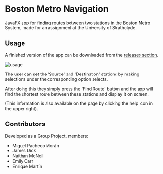 # Boston Metro Navigation
JavaFX app for finding routes between two stations in the Boston Metro System, made for an assignment at the University of Strathclyde.

## Usage
A finished version of the app can be downloaded from the [releases section](https://github.com/JamesDick/boston-metro-java/releases/tag/v1.0).

![usage](https://user-images.githubusercontent.com/47461489/113008994-77aa9f00-916f-11eb-915e-78b9852e3df1.gif)

The user can set the 'Source' and 'Destination' stations by making selections under the corresponding option selects. 

After doing this they simply press the 'Find Route' button and the app will find the shortest route between these stations and display it on screen. 

(This information is also available on the page by clicking the help icon in the upper right).

## Contributors
Developed as a Group Project, members:
* Miguel Pacheco Morán
* James Dick
* Naithan McNeil
* Emily Carr
* Enrique Martín
